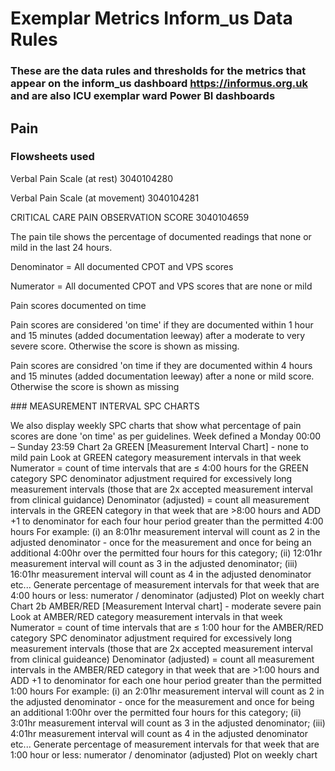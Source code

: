 # Exemplar Metrics Inform_us Data Rules

### These are the data rules and thresholds for the metrics that appear on the inform_us dashboard https://informus.org.uk and are also ICU exemplar ward Power BI dashboards

## Pain 

### Flowsheets used 

Verbal Pain Scale (at rest)	3040104280

Verbal Pain Scale (at movement)	3040104281

CRITICAL CARE PAIN OBSERVATION SCORE	3040104659

The pain tile shows the percentage of documented readings that none or mild in the last 24 hours. 

Denominator = All documented CPOT and VPS scores

Numerator = All documented CPOT and VPS scores that are none or mild

Pain scores documented on time

Pain scores are considered 'on time' if they are documented within 1 hour and 15 minutes (added documentation leeway) after a moderate to very severe score. Otherwise the score is shown as missing. 

Pain scores are considred 'on time if they are documented within 4 hours and 15 minutes (added documentation leeway) after a none or mild score. Otherwise the score is shown as missing

### MEASUREMENT INTERVAL SPC CHARTS 

We also display weekly SPC charts that show what percentage of pain scores are done 'on time' as per guidelines. 
Week defined a Monday 00:00 – Sunday 23:59
Chart 2a GREEN [Measurement Interval Chart] - none to mild pain
Look at GREEN category measurement intervals in that week
Numerator = count of time intervals that are ≤ 4:00 hours for the GREEN category
SPC denominator adjustment required for excessively long measurement intervals (those that are 2x accepted measurement interval from clinical guidance)
Denominator (adjusted) = count all measurement intervals in the GREEN category in that week that are >8:00 hours and ADD +1 to denominator for each four hour period greater than the permitted 4:00 hours
For example: (i) an 8:01hr measurement interval will count as 2 in the adjusted denominator - once for the measurement and once for being an additional 4:00hr over the permitted four hours for this category; (ii) 12:01hr measurement interval will count as 3 in the adjusted denominator; (iii) 16:01hr measurement interval will count as 4 in the adjusted denominator etc...
Generate percentage of measurement intervals for that week that are 4:00 hours or less: numerator / denominator (adjusted)
Plot on weekly chart
Chart 2b AMBER/RED [Measurement Interval chart] - moderate severe pain
Look at AMBER/RED category measurement intervals in that week
Numerator = count of time intervals that are ≤ 1:00 hour for the AMBER/RED category
SPC denominator adjustment required for excessively long measurement intervals (those that are 2x accepted measurement interval from clinical guideance)
Denominator (adjusted) = count all measurement intervals in the AMBER/RED category in that week that are >1:00 hours and ADD +1 to denominator for each one hour period greater than the permitted 1:00 hours
For example: (i) an 2:01hr measurement interval will count as 2 in the adjusted denominator - once for the measurement and once for being an additional 1:00hr over the permitted four hours for this category; (ii) 3:01hr measurement interval will count as 3 in the adjusted denominator; (iii) 4:01hr measurement interval will count as 4 in the adjusted denominator etc...
Generate percentage of measurement intervals for that week that are 1:00 hour or less: numerator / denominator (adjusted)
Plot on weekly chart




